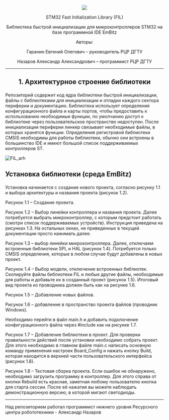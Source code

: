 <p align="center"> 
<img src="https://user-images.githubusercontent.com/91759086/190248440-2ef2d1a1-0922-4964-92f6-a2ac908225ce.jpeg">
</p>
<p align="center"> 
STM32 Fast Initialization Library (FIL)
</p>
<p align="center"> 
Библиотека быстрой инициализации для микроконтроллеров STM32 на базе программной IDE EmBitz
</p>
<p align="center"> 
Авторы: 
</p>
<p align="center"> 
Гаранин Евгений Олегович – руководитель РЦР ДГТУ
</p>
<p align="center"> 
Назаров Александр Александрович – программист РЦР ДГТУ
</p>

______________________________________________________________________________________________________________________________________________________

<h2><p align="center"> 
1. Архитектурное строение библиотеки
</p></h2>
Репозиторий содержит код ядра библиотеки быстрой инициализации, файлы с библиотеками для инициализации и отладки каждого сектора периферии и документацию. Библиотека использует определения конфигурационного файла и карты портов, чтобы предоставить к использованию необходимые функции, по умолчанию доступ к библиотеке через пользовательское пространство недоступен. После инициализации периферии линкер связывает необходимые файлы, в которых хранятся функции. Определения регистровой библиотеки CMSIS необходимы для работы библиотеки, обычно они встроены в большинство IDE и имеют большой список поддерживаемых контроллеров ST. 

![FIL_arh](https://user-images.githubusercontent.com/91759086/194941479-dea2e12b-eb39-4e41-96c7-f08276aafcd8.png)

<h2><p align="left"> 
Установка библиотеки (среда EmBitz)
</p></h2>

Установка начинается с создание нового проекта, согласно рисунку 1.1 и выбора архитектуры и названия проекта (рисунок 1.2).

Рисунок 1.1 – Создание проекта.
 
Рисунок 1.2 – Выбор линейки контроллера и названия проекта.
Далее потребуется выбрать микроконтроллер, с которым предстоит работать (смотри список поддерживаемых устройств). Инструкция приведена на рисунках 1.3. На остальных окнах, не приведенных в текущей документации просто нажимать далее.

Рисунок 1.3 – выбор линейки микроконтроллера.
Далее, отключаем встроенные библиотеки SPL и HAL (рисунок 1.4). Потребуется только CMSIS определения, которые в любом случае будут добавлены в новых проект. 

Рисунок 1.4 – Выбор модели, отключение встроенных библиотек.
Скопируйте файлы библиотеки FIL и любые другие файлы, необходимые для работы и добавьте их в созданный проект (рисунок 1.5). Итоговый вид проекта из проводника должен быть как на рисунке 1.6.

Рисунок 1.5 – Добавление новых файлов.

Рисунок 1.6 – добавление в пространство проекта файлов (проводник Windows).

Необходимо перейти в файл main.h и добавить подключение конфигурационного файла через #include как на рисунке 1.7.

Рисунок 1.7 – Добавление библиотеки в проект.
Для проверки правильности действий после установки необходимо собрать проект. Для этого необходимо в главном файле main.c написать основную команду применения настроек Board_Config и нажать кнопку Build, которая находится в верхней части пользовательского интерфейса (рисунок 1.8).

Рисунок 1.8 – Тестовая сборка проекта.
Если ошибок не обнаружено, необходимо загрузить программу в контроллер. Для этого справа от кнопки Rebuild есть красная, заметная любому пользователю кнопка для старта сессии. После её нажатия вы можете наблюдать демонстрационную версию, в которой мигают светодиоды.



______________________________________________________________________________________________________________________________________________________

Над репозиторием работал программист нижнего уровня Ресурсного центра робототехники - Александр Назаров 

